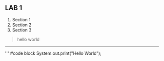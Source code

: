 ## LAB 1
1. Section 1
2. Section 2
3. Section 3
>hello world
***
'''
#code block
System.out.print("Hello World");
